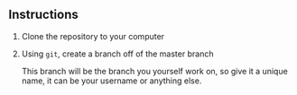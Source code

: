 ## Instructions 
1. Clone the repository to your computer
2. Using `git`, create a branch off of the master branch
   
    This branch will be the branch you yourself work on, so give it a unique name, it can be your username or anything else. 
